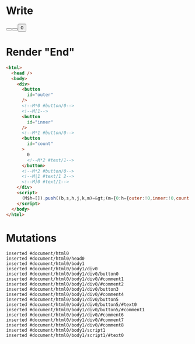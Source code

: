 # Write
  <div><button id=outer></button><!M*0 #button/0><!M[1><button id=inner></button><!M*1 #button/0><button id=count>0<!M*2 #text/1></button><!M*2 #button/0><!M|1 #text/1 2><!M]0 #text/1></div><script>(M$h=[]).push((b,s,h,j,k,m)=>(m={0:h={outer:!0,inner:!0,count:0,"#text/1(":b("packages/translator-tags/src/__tests__/fixtures/toggle-nested-2/template.marko_1_renderer"),"#text/1!":j={"#text/1(":b("packages/translator-tags/src/__tests__/fixtures/toggle-nested-2/template.marko_2_renderer"),"#text/1!":k={}}},1:j,2:k},j._=h,k._=j,m),[2,"packages/translator-tags/src/__tests__/fixtures/toggle-nested-2/template.marko_2_count/subscriber",2,"packages/translator-tags/src/__tests__/fixtures/toggle-nested-2/template.marko_2_count",1,"packages/translator-tags/src/__tests__/fixtures/toggle-nested-2/template.marko_1_inner",0,"packages/translator-tags/src/__tests__/fixtures/toggle-nested-2/template.marko_0_outer",])</script>


# Render "End"
```html
<html>
  <head />
  <body>
    <div>
      <button
        id="outer"
      />
      <!--M*0 #button/0-->
      <!--M[1-->
      <button
        id="inner"
      />
      <!--M*1 #button/0-->
      <button
        id="count"
      >
        0
        <!--M*2 #text/1-->
      </button>
      <!--M*2 #button/0-->
      <!--M|1 #text/1 2-->
      <!--M]0 #text/1-->
    </div>
    <script>
      (M$h=[]).push((b,s,h,j,k,m)=&gt;(m={0:h={outer:!0,inner:!0,count:0,"#text/1(":b("packages/translator-tags/src/__tests__/fixtures/toggle-nested-2/template.marko_1_renderer"),"#text/1!":j={"#text/1(":b("packages/translator-tags/src/__tests__/fixtures/toggle-nested-2/template.marko_2_renderer"),"#text/1!":k={}}},1:j,2:k},j._=h,k._=j,m),[2,"packages/translator-tags/src/__tests__/fixtures/toggle-nested-2/template.marko_2_count/subscriber",2,"packages/translator-tags/src/__tests__/fixtures/toggle-nested-2/template.marko_2_count",1,"packages/translator-tags/src/__tests__/fixtures/toggle-nested-2/template.marko_1_inner",0,"packages/translator-tags/src/__tests__/fixtures/toggle-nested-2/template.marko_0_outer",])
    </script>
  </body>
</html>
```

# Mutations
```
inserted #document/html0
inserted #document/html0/head0
inserted #document/html0/body1
inserted #document/html0/body1/div0
inserted #document/html0/body1/div0/button0
inserted #document/html0/body1/div0/#comment1
inserted #document/html0/body1/div0/#comment2
inserted #document/html0/body1/div0/button3
inserted #document/html0/body1/div0/#comment4
inserted #document/html0/body1/div0/button5
inserted #document/html0/body1/div0/button5/#text0
inserted #document/html0/body1/div0/button5/#comment1
inserted #document/html0/body1/div0/#comment6
inserted #document/html0/body1/div0/#comment7
inserted #document/html0/body1/div0/#comment8
inserted #document/html0/body1/script1
inserted #document/html0/body1/script1/#text0
```